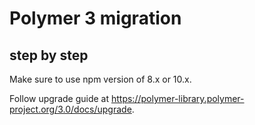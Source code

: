 # Polymer 3 migration

## step by step

Make sure to use npm version of 8.x or 10.x.

Follow upgrade guide at https://polymer-library.polymer-project.org/3.0/docs/upgrade.


